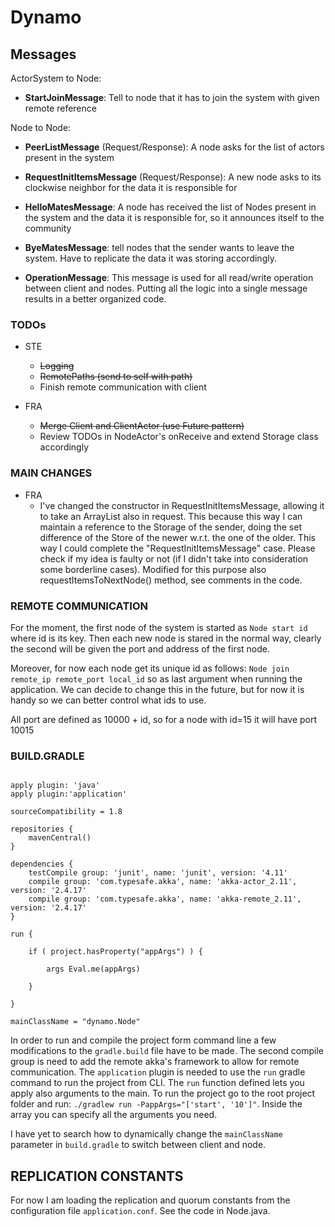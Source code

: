 # Dynamo



## Messages

ActorSystem to Node:

- **StartJoinMessage**: Tell to node that it has to join the system with given remote reference

Node to Node:

- **PeerListMessage** (Request/Response): A node asks for the list of actors present in the system
- **RequestInitItemsMessage** (Request/Response): A new node asks to its clockwise neighbor for the data it is responsible for

- **HelloMatesMessage**: A node has received the list of Nodes present in the system and the data it is responsible for, so it announces itself to the community
- **ByeMatesMessage**: tell nodes that the sender wants to leave the system. Have to replicate the data it was storing accordingly.

- **OperationMessage**: This message is used for all read/write operation between client and nodes. Putting all the logic into a single message results in a better organized code.
    
 

### TODOs

- STE
    - ~~Logging~~
    - ~~RemotePaths (send to self with path)~~
    - Finish remote communication with client

- FRA
    - ~~Merge Client and ClientActor (use Future pattern)~~
    - Review TODOs in NodeActor's onReceive and extend Storage class accordingly
    

### MAIN CHANGES

- FRA 
    - I've changed the constructor in RequestInitItemsMessage, allowing it to take an ArrayList also in request. This because this way I can maintain a reference to 
    the Storage of the sender, doing the set difference of the Store of the newer w.r.t. the one of the older.
    This way I could complete the "RequestInitItemsMessage" case. Please check if my idea is faulty or not (if I didn't take into consideration some borderline cases).
    Modified for this purpose also requestItemsToNextNode() method, see comments in the code.
    
    
### REMOTE COMMUNICATION

For the moment, the first node of the system is started as `Node start id` where id is its key. Then each new node is stared in the normal way, clearly the second will be given the port and address of the first node.

Moreover, for now each node get its unique id as follows: `Node join remote_ip remote_port local_id` so as last argument when running the application. We can decide to change this in the future, but for now it is handy so we can better control what ids to use.

All port are defined as 10000 + id, so for a node with id=15 it will have port 10015

### BUILD.GRADLE

```group 'dynamo'

apply plugin: 'java'
apply plugin:'application'

sourceCompatibility = 1.8

repositories {
    mavenCentral()
}

dependencies {
    testCompile group: 'junit', name: 'junit', version: '4.11'
    compile group: 'com.typesafe.akka', name: 'akka-actor_2.11', version: '2.4.17'
    compile group: 'com.typesafe.akka', name: 'akka-remote_2.11', version: '2.4.17'
}

run {

    if ( project.hasProperty("appArgs") ) {

        args Eval.me(appArgs)

    }

}

mainClassName = "dynamo.Node"
```

In order to run and compile the project form command line a few modifications to the `gradle.build` file have to be made. The second compile group is need to add the remote akka's framework to allow for remote communication. The `application` plugin is needed to use the `run` gradle command to run the project from CLI. The `run` function defined lets you apply also arguments to the main. To run the project go to the root project folder and run: `./gradlew run -PappArgs="['start', '10']"`. Inside the array you can specify all the arguments you need.

I have yet to search how to dynamically change the `mainClassName` parameter in `build.gradle` to switch between client and node.

## REPLICATION CONSTANTS

For now I am loading the replication and quorum constants from the configuration file `application.conf`. See the code in Node.java.